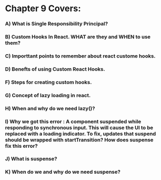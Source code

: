 # Chapter 9 Covers:

### A) What is Single Responsibility Principal?
### B) Custom Hooks In React. WHAT are they and WHEN to use them?
### C) Importtant points to remember about react custome hooks.
### D) Benefts of using Custom React Hooks.
### F) Steps for creating custom hooks.
### G) Concept of lazy loading in react.
### H) When and why do we need lazy()?
### I) Why we got this error : A component suspended while responding to synchronous input. This will cause the UI to be replaced with a loading indicator. To fix, updates that suspend should be wrapped with startTransition? How does suspense fix this error?
### J) What is suspense?
### K) When do we and why do we need suspense?
